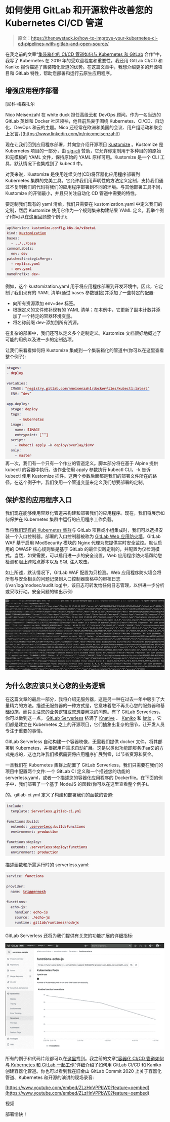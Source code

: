 # 如何使用 GitLab 和开源软件改善您的 Kubernetes CI/CD 管道

> 原文：<https://thenewstack.io/how-to-improve-your-kubernetes-ci-cd-pipelines-with-gitlab-and-open-source/>

在我之前的文章“[集装箱化的 CI/CD 管道如何与 Kubernetes 和 GitLab](/part-1-how-to-improve-enhance-your-kubernetes-ci-cd-pipelines-with-gitlab-and-open-source/) 合作”中，我写了 Kubernetes 在 2019 年的受欢迎程度和重要性。我还用 GitLab CI/CD 和 Kaniko 报价描述了集装箱化管道的优势。在这篇文章中，我想介绍更多的开源项目和 GitLab 特性，帮助您部署和运行云原生应用程序。

## 增强应用程序部署

 [尼科·梅森扎尔

Nico Meisenzahl 在 white duck 担任高级云和 DevOps 顾问。作为一名当选的 GitLab 英雄和 Docker 社区领袖，他目前热衷于围绕 Kubernetes、CI/CD、自动化、DevOps 和云的主题。Nico 还经常在欧洲和美国的会议、用户组活动和聚会上发言。](https://www.linkedin.com/in/nicomeisenzahl/) 

现在让我们回到应用程序部署，并向您介绍开源项目 [Kustomize](https://github.com/kubernetes-sigs/kustomize) 。Kustomize 是 Kubernetes 项目的一部分，由 [sig-cli](https://github.com/kubernetes/community/blob/master/sig-cli/README.md) 赞助，它允许你定制用于多种目的的原始和无模板的 YAML 文件，保持原始的 YAML 原样可用。Kustomize 是一个 CLI 工具，默认情况下也集成到了 kubectl 中。

对我来说，Kustomize 是使用连续交付(CD)将容器化应用程序部署到 Kubernetes 集群的完美工具。它允许我们用声明性的方法定义定制，支持我们通过不复制我们的代码将我们的应用程序部署到不同的环境。与其他部署工具不同，Kustomize 的开销最小，并且只关注自动化 CD 管道中需要的特性。

要定制我们现有的 yaml 清单，我们只需要在 kustomization.yaml 中定义我们的定制，然后 Kustomize 使用它作为一个规则集来构建结果 YAML 定义。我举个例子(你可以在这里回顾整个例子[):](https://gitlab.com/gitlab-commit-demo/enhanced-appdeploy-sample)

![](img/f201be331cf751411c4557dbdafd6246.png)

例如，这个 kustomization.yaml 用于将应用程序部署到开发环境中。因此，它定制了我们现有的 YAML 清单(通过 bases 参数链接)并添加了一些特定的配置:

*   向所有资源添加 env=dev 标签。
*   根据定义的文件修补现有的 YAML 清单；在本例中，它更新了副本计数并添加了一个特定的容器环境变量。
*   将名称前缀 dev-添加到所有资源。

在复杂的部署中，我们还可以定义多个定制定义。Kustomize 文档很好地概述了可能的用例以及进一步的定制选项。

让我们来看看如何将 Kustomize 集成到一个集装箱化的管道中(你可以在这里查看整个例子):

![](img/3e8672be78ae68bed22ec317b8ba9b17.png)
再一次，我们有一个只有一个作业的管道定义。脚本部分将在基于 Alpine 提供 kubectl 的容器中执行。该作业使用 apply 参数执行 kubectl CLI。-k 告诉 kubectl 使用 Kustomize 插件。这两个参数后面都是我们的部署文件所在的路径。在这个例子中，我们使用一个管道变量来定义我们想要部署的定制。

## 保护您的应用程序入口

我们现在能够使用容器化管道来构建和部署我们的应用程序。现在，我们将展示如何保护在 Kubernetes 集群中运行的应用程序工作负载。

当[将我们现有的 Kubernetes 集群](https://gitlab.com/help/user/project/clusters/index.md#installing-applications)与 GitLab 项目或小组集成时，我们可以选择安装一个入口控制器。部署的入口控制器被称为 [GitLab Web 应用防火墙](https://docs.gitlab.com/ee/user/clusters/applications.html#web-application-firewall-modsecurity)。GitLab WAF 基于启用 ModSecurity 模块的 Nginx 代理为您提供实时安全监控。默认启用的 OWASP 核心规则集是基于 GitLab 的最佳实践定制的，并配置为仅检测模式。当然，如果需要，可以启用进一步的安全设置。Web 应用程序防火墙帮助您检测和阻止跨站点脚本以及 SQL 注入攻击。

如上所述，默认情况下，GitLab WAF 配置为只检测。Web 应用程序防火墙会将所有与安全相关的问题记录到入口控制器窗格中的审核日志(/var/log/modsec/audit.log)中，该日志可转发给任何日志管理，以供进一步分析或采取行动。安全问题的输出示例:

![](img/32e78b088c9869195c8720e39547c4ca.png)

## 为什么您应该只关心您的业务逻辑

在这篇文章的最后一部分，我将介绍无服务器，这是另一种在过去一年中吸引了大量精力的方法。描述无服务器的一种方式是，它意味着您不再关心您的服务器和基础设施，而只关注您的业务逻辑或您想要解决的问题。有了 GitLab Serverless，你可以做到这一点。 [GitLab Serverless](https://docs.gitlab.com/ce/user/project/clusters/serverless/) 挤满了 [Knative](https://knative.dev/) 、 [Kaniko](https://github.com/GoogleContainerTools/kaniko) 和 [Istio](https://istio.io/) ，它们都是建立在 Kubernetes 之上的开源项目，它们抽象出复杂的细节，让开发人员专注于重要的事情。

GitLab Serverless 自动构建一个容器映像，无需我们提供 docker 文件，将其部署到 Kubernetes，并根据用户需求自动扩展。这是以类似功能即服务(FaaS)的方式完成的，这也允许我们根据需要将应用程序扩展到零，以节省资源和资金。

一旦我们在 Kubernetes 集群上配置了 GitLab Serverless，我们只需要在我们的项目中配置两个文件:一个 GitLab CI 定义和一个描述您的功能的 serverless.yaml，或者一个描述您的容器化应用程序的 Dockerfile。在下面的例子中，我们部署了一个基于 NodeJS 的函数(你可以在这里查看整个例子)。

的。gitlab-ci.yml 定义了构建和部署我们的函数的管道:

![](img/23e403d895bcc0c3bab9c7e3cec0f801.png)

描述函数和所需运行时的 serverless.yaml:

![](img/0154e59ffbf462a28337ae578af21f39.png)

GitLab Serverless 还将为我们提供有关您的功能扩展的详细指标:

![](img/8a2a577e60e9bfec32f1e2184688de14.png)

所有的例子和代码片段都可以在[这里](https://gitlab.com/gitlab-commit-demo)找到。我之前的文章[“容器化 CI/CD 管道如何与 Kubernetes 和 GitLab 一起工作”](https://thenewstack.io/part-1-how-to-improve-enhance-your-kubernetes-ci-cd-pipelines-with-gitlab-and-open-source/)详细介绍了如何用 GitLab CI/CD 和 Kaniko 创建容器化管道。你也可以看到我在旧金山 GitLab Commit 2020 上关于容器化管道、Kubernetes 和开源的演讲的现场录音:

[https://www.youtube.com/embed/ZLzHnVPPbW0?feature=oembed](https://www.youtube.com/embed/ZLzHnVPPbW0?feature=oembed)

视频

部署愉快！

<svg xmlns:xlink="http://www.w3.org/1999/xlink" viewBox="0 0 68 31" version="1.1"><title>Group</title> <desc>Created with Sketch.</desc></svg>